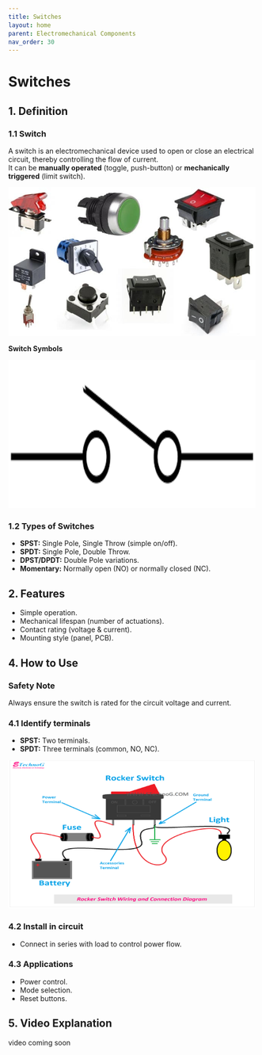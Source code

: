 ```yaml
---
title: Switches
layout: home
parent: Electromechanical Components
nav_order: 30
---
```



# Switches

## 1. Definition
### 1.1 Switch

A switch is an electromechanical device used to open or close an electrical circuit, thereby controlling the flow of current.  
It can be **manually operated** (toggle, push-button) or **mechanically triggered** (limit switch).

<img src="\images\Types-of-switches.jpg" width="500" height="300" alt="Switch examples">

**Switch Symbols**

<img src="\images\images12.png" width="500" height="300" alt="Switch symbols">

### 1.2 Types of Switches

- **SPST:** Single Pole, Single Throw (simple on/off).
- **SPDT:** Single Pole, Double Throw.
- **DPST/DPDT:** Double Pole variations.
- **Momentary:** Normally open (NO) or normally closed (NC).

## 2. Features

* Simple operation.
* Mechanical lifespan (number of actuations).
* Contact rating (voltage & current).
* Mounting style (panel, PCB).

## 4. How to Use
### Safety Note
Always ensure the switch is rated for the circuit voltage and current.

### 4.1 Identify terminals

* **SPST:** Two terminals.  
* **SPDT:** Three terminals (common, NO, NC).

<img src="\images\Rocker Switch Wiring and Connection Diagram.png" width="500" height="300" alt="Switch pinout">

### 4.2 Install in circuit

* Connect in series with load to control power flow.

### 4.3 Applications

* Power control.
* Mode selection.
* Reset buttons.

## 5. Video Explanation
video coming soon